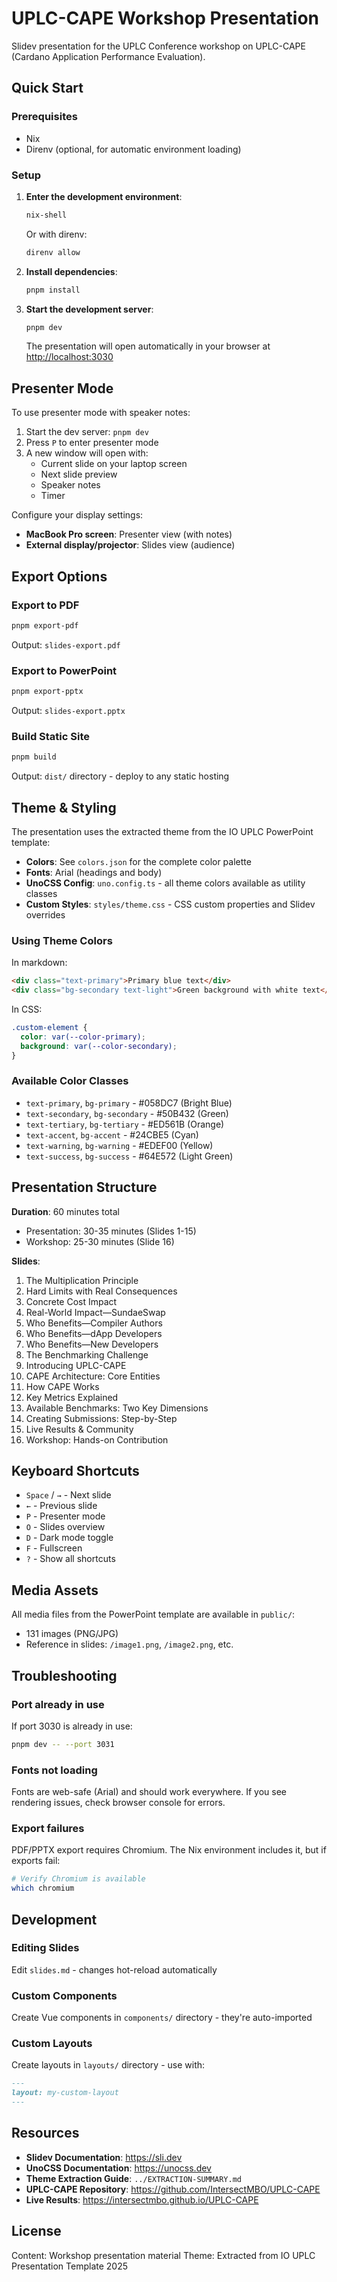 # UPLC-CAPE Workshop Presentation

Slidev presentation for the UPLC Conference workshop on UPLC-CAPE (Cardano Application Performance Evaluation).

## Quick Start

### Prerequisites

- Nix
- Direnv (optional, for automatic environment loading)

### Setup

1. **Enter the development environment**:

   ```bash
   nix-shell
   ```

   Or with direnv:

   ```bash
   direnv allow
   ```

2. **Install dependencies**:

   ```bash
   pnpm install
   ```

3. **Start the development server**:

   ```bash
   pnpm dev
   ```

   The presentation will open automatically in your browser at <http://localhost:3030>

## Presenter Mode

To use presenter mode with speaker notes:

1. Start the dev server: `pnpm dev`
2. Press `P` to enter presenter mode
3. A new window will open with:
   - Current slide on your laptop screen
   - Next slide preview
   - Speaker notes
   - Timer

Configure your display settings:
- **MacBook Pro screen**: Presenter view (with notes)
- **External display/projector**: Slides view (audience)

## Export Options

### Export to PDF

```bash
pnpm export-pdf
```

Output: `slides-export.pdf`

### Export to PowerPoint

```bash
pnpm export-pptx
```

Output: `slides-export.pptx`

### Build Static Site

```bash
pnpm build
```

Output: `dist/` directory - deploy to any static hosting

## Theme & Styling

The presentation uses the extracted theme from the IO UPLC PowerPoint template:

- **Colors**: See `colors.json` for the complete color palette
- **Fonts**: Arial (headings and body)
- **UnoCSS Config**: `uno.config.ts` - all theme colors available as utility classes
- **Custom Styles**: `styles/theme.css` - CSS custom properties and Slidev overrides

### Using Theme Colors

In markdown:

```markdown
<div class="text-primary">Primary blue text</div>
<div class="bg-secondary text-light">Green background with white text</div>
```

In CSS:

```css
.custom-element {
  color: var(--color-primary);
  background: var(--color-secondary);
}
```

### Available Color Classes

- `text-primary`, `bg-primary` - #058DC7 (Bright Blue)
- `text-secondary`, `bg-secondary` - #50B432 (Green)
- `text-tertiary`, `bg-tertiary` - #ED561B (Orange)
- `text-accent`, `bg-accent` - #24CBE5 (Cyan)
- `text-warning`, `bg-warning` - #EDEF00 (Yellow)
- `text-success`, `bg-success` - #64E572 (Light Green)

## Presentation Structure

**Duration**: 60 minutes total
- Presentation: 30-35 minutes (Slides 1-15)
- Workshop: 25-30 minutes (Slide 16)

**Slides**:

1. The Multiplication Principle
2. Hard Limits with Real Consequences
3. Concrete Cost Impact
4. Real-World Impact—SundaeSwap
5. Who Benefits—Compiler Authors
6. Who Benefits—dApp Developers
7. Who Benefits—New Developers
8. The Benchmarking Challenge
9. Introducing UPLC-CAPE
10. CAPE Architecture: Core Entities
11. How CAPE Works
12. Key Metrics Explained
13. Available Benchmarks: Two Key Dimensions
14. Creating Submissions: Step-by-Step
15. Live Results & Community
16. Workshop: Hands-on Contribution

## Keyboard Shortcuts

- `Space` / `→` - Next slide
- `←` - Previous slide
- `P` - Presenter mode
- `O` - Slides overview
- `D` - Dark mode toggle
- `F` - Fullscreen
- `?` - Show all shortcuts

## Media Assets

All media files from the PowerPoint template are available in `public/`:
- 131 images (PNG/JPG)
- Reference in slides: `/image1.png`, `/image2.png`, etc.

## Troubleshooting

### Port already in use

If port 3030 is already in use:

```bash
pnpm dev -- --port 3031
```

### Fonts not loading

Fonts are web-safe (Arial) and should work everywhere. If you see rendering issues, check browser console for errors.

### Export failures

PDF/PPTX export requires Chromium. The Nix environment includes it, but if exports fail:

```bash
# Verify Chromium is available
which chromium
```

## Development

### Editing Slides

Edit `slides.md` - changes hot-reload automatically

### Custom Components

Create Vue components in `components/` directory - they're auto-imported

### Custom Layouts

Create layouts in `layouts/` directory - use with:

```markdown
---
layout: my-custom-layout
---
```

## Resources

- **Slidev Documentation**: <https://sli.dev>
- **UnoCSS Documentation**: <https://unocss.dev>
- **Theme Extraction Guide**: `../EXTRACTION-SUMMARY.md`
- **UPLC-CAPE Repository**: <https://github.com/IntersectMBO/UPLC-CAPE>
- **Live Results**: <https://intersectmbo.github.io/UPLC-CAPE>

## License

Content: Workshop presentation material
Theme: Extracted from IO UPLC Presentation Template 2025
